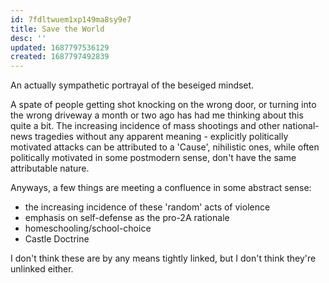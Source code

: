 ```yaml
---
id: 7fdltwuem1xp149ma8sy9e7
title: Save the World
desc: ''
updated: 1687797536129
created: 1687797492839
---
```


An actually sympathetic portrayal of the beseiged mindset. 

A spate of people getting shot knocking on the wrong door, or turning into the wrong driveway a month or two ago has had me thinking about this quite a bit. The increasing incidence of mass shootings and other national-news tragedies without any apparent meaning - explicitly politically motivated attacks can be attributed to a 'Cause', nihilistic ones, while often politically motivated in some postmodern sense, don't have the same attributable nature.

Anyways, a few things are meeting a confluence in some abstract sense:

- the increasing incidence of these 'random' acts of violence
- emphasis on self-defense as the pro-2A rationale
- homeschooling/school-choice
- Castle Doctrine

I don't think these are by any means tightly linked, but I don't think they're unlinked either. 
